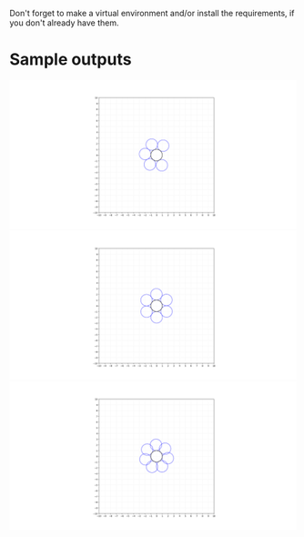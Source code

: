 Don't forget to make a virtual environment and/or install the requirements, if you don't already have them.
# Sample outputs
![5 circles](https://github.com/cateatingpancakes/circles/blob/main/outputs/5circles.png)
![6 circles](https://github.com/cateatingpancakes/circles/blob/main/outputs/6circles.png)
![7 circles](https://github.com/cateatingpancakes/circles/blob/main/outputs/7circles.png)